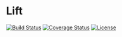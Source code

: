 # Lift
[![Build Status](https://travis-ci.org/tbastos/lift.svg?branch=master)](https://travis-ci.org/tbastos/lift)
[![Coverage Status](https://coveralls.io/repos/tbastos/lift/badge.svg?branch=master)](https://coveralls.io/r/tbastos/lift?branch=master)
[![License](http://img.shields.io/badge/License-MIT-brightgreen.svg)](LICENSE)

